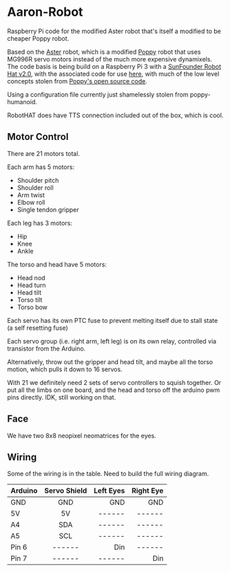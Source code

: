 # Aaron-Robot
Raspberry Pi code for the modified Aster robot that's itself a modified to be cheaper Poppy robot.

Based on the [Aster](https://www.thingiverse.com/thing:3992150) robot, which is a modified [Poppy](https://www.thingiverse.com/thing:2280067) robot that uses MG996R servo motors instead of the much more expensive dynamixels. The code basis is being build on a Raspberry Pi 3 with a [SunFounder Robot Hat v2.0](https://docs.sunfounder.com/projects/robot-hat/en/latest/), with the associated code for use [here](https://github.com/sunfounder/robot-hat), with much of the low level concepts stolen from [Poppy's open source code](https://github.com/poppy-project).

Using a configuration file currently just shamelessly stolen from poppy-humanoid.

RobotHAT does have TTS connection included out of the box, which is cool.


## Motor Control
There are 21 motors total.

Each arm has 5 motors:
 - Shoulder pitch
 - Shoulder roll
 - Arm twist
 - Elbow roll
 - Single tendon gripper

Each leg has 3 motors:
 - Hip
 - Knee
 - Ankle

The torso and head have 5 motors:
 - Head nod
 - Head turn
 - Head tilt
 - Torso tilt
 - Torso bow

Each servo has its own PTC fuse to prevent melting itself due to stall state (a self resetting fuse)

Each servo group (i.e. right arm, left leg) is on its own relay, controlled via transistor from the Arduino.

Alternatively, throw out the gripper and head tilt, and maybe all the torso motion, which pulls it down to 16 servos.

With 21 we definitely need 2 sets of servo controllers to squish together. Or put all the limbs on one board, and the head and torso off the arduino pwm pins directly. IDK, still working on that.

## Face
We have two 8x8 neopixel neomatrices for the eyes.


## Wiring
Some of the wiring is in the table. Need to build the full wiring diagram.

| Arduino | Servo Shield | Left Eyes | Right Eye |
| :------ | :----------: | --------: | --------: |
| GND     |   GND        | GND       | GND       |
| 5V      |   5V         | ------    | ------    |
| A4      |   SDA        | ------    | ------    |
| A5      |   SCL        | ------    | ------    |
| Pin 6   | ------       | Din       | ------    |
| Pin 7   | ------       | ------    | Din       |